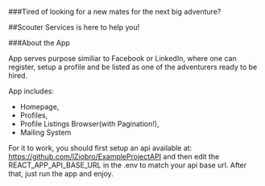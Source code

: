 ###Tired of looking for a new mates for the next big adventure?

##Scouter Services is here to help you!

###About the App

App serves purpose similiar to Facebook or LinkedIn, where one can register, setup a profile and be listed as one of the adventurers ready to be hired.

App includes:
- Homepage,
- Profiles,
- Profile Listings Browser(with Pagination!),
- Mailing System

For it to work, you should first setup an api available at: https://github.com/lZiobro/ExampleProjectAPI and then edit the REACT_APP_API_BASE_URL in the .env to match your api base url.
After that, just run the app and enjoy.
